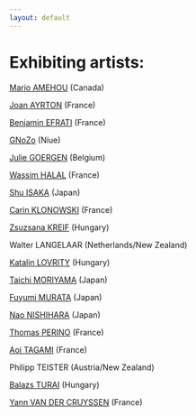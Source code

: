 ```yaml
---
layout: default
---
```


# Exhibiting artists:

[Mario AMEHOU](http://feldspathmetatransfer.blogspot.com/ ) (Canada)


[Joan AYRTON](https://www.r22.fr/auteurices/joan-ayrton) (France)

[Benjamin EFRATI](https://www.benjaminefrati.com) (France)

[GNoZo](http://gnozo.me/) (Niue)

[Julie GOERGEN](https://vimeo.com/user18571950) (Belgium)

[Wassim HALAL](https://wassimhalal.com/) (France)

[Shu ISAKA](https://shuisaka.site) (Japan)

[Carin KLONOWSKI](http://carineklonowski.net) (France)

[Zsuzsana KREIF](https://www.behance.net/krzsanna) (Hungary)

Walter LANGELAAR (Netherlands/New Zealand)

[Katalin LOVRITY](https://www.instagram.com/lovrityka/) (Hungary)

[Taichi MORIYAMA](https://twitter.com/moriyamataichi) (Japan)

[Fuyumi MURATA](https://fuyumimurata.com/Works) (Japan)

[Nao NISHIHARA](http://nishiharanao.blogspot.com/) (Japan)

[Thomas PERINO](https://www.thomasperino.fr/) (France)

[Aoi TAGAMI](https://www.ftarri.com/) (France)

Philipp TEISTER (Austria/New Zealand)

[Balazs TURAI](http://behance.com/balturai) (Hungary)

[Yann VAN DER CRUYSSEN](nurykabe.com) (France)
